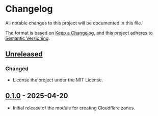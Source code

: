 # Changelog

All notable changes to this project will be documented in this file.

The format is based on [Keep a Changelog](https://keepachangelog.com/en/1.1.0/),
and this project adheres to
[Semantic Versioning](https://semver.org/spec/v2.0.0.html).

## [Unreleased]

### Changed

- License the project under the MIT License.

## [0.1.0] - 2025-04-20

- Initial release of the module for creating Cloudflare zones.

[unreleased]:
  https://github.com/visiosto/terraform-cloudflare-zone/compare/v0.1.0...HEAD
[0.1.0]:
  https://github.com/visiosto/terraform-cloudflare-zone/releases/tag/v0.1.0
